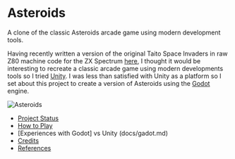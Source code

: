 # Asteroids

A clone of the classic Asteroids arcade game using modern development tools.

Having recently written a version of the original Taito Space Invaders in raw Z80 machine code for the ZX Spectrum [here](https://github.com/skagra/space-invaders), 
I thought it would be interesting to recreate a classic arcade game using modern developments tools so I tried [Unity](https://unity.com/). I was less than satisfied with
Unity as a platform so I set about this project to create a version of Asteroids using the [Godot](https://godotengine.org/) engine.

![Asteroids](docs/Animation.gif)

* [Project Status](docs/status.md)
* [How to Play](docs/controls.md)
* [Experiences with Godot] vs Unity (docs/gadot.md)
* [Credits](docs/credits.md)
* [References](docs/references.md)